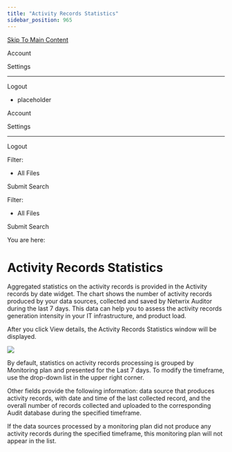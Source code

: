 ```yaml
---
title: "Activity Records Statistics"
sidebar_position: 965
---
```


[Skip To Main Content](#)

Account

Settings

---

Logout

* placeholder

Account

Settings

---

Logout

Filter: 

* All Files

Submit Search

Filter: 

* All Files

Submit Search

You are here:

# Activity Records Statistics

Aggregated statistics on the activity records is provided in the Activity records by date widget. The chart shows the number of activity records produced by your data sources, collected and saved by Netwrix Auditor during the last 7 days. This data can help you to assess the activity records generation intensity in your IT infrastructure, and product load.

After you click View details, the Activity Records Statistics window will be displayed.

[![](../static/img/Auditor/Images/Auditor/Health/ActivityRecordsDetails_thumb_0_0.png)](../../../../Resources/Images/Auditor/Health/ActivityRecordsDetails.png)

By default, statistics on activity records processing is grouped by Monitoring plan and presented for the Last 7 days. To modify the timeframe, use the drop-down list in the upper right corner.

Other fields provide the following information: data source that produces activity records, with date and time of the last collected record, and the overall number of records collected and uploaded to the corresponding Audit database during the specified timeframe.

If the data sources processed by a monitoring plan did not produce any activity records during the specified timeframe, this monitoring plan will not appear in the list.